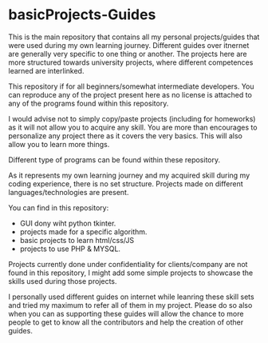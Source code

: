 # basicProjects-Guides

This is the main repository that contains all my personal projects/guides that were used during my own learning journey. Different guides over itnernet are generally very specific to one thing or another. The projects here are more structured towards university projects, where different competences learned are interlinked. 

This repository if for all beginners/somewhat intermediate developers. You can reproduce any of the project present here as no license is attached to any of the programs found within this repository.

I would advise not to simply copy/paste projects (including for homeworks) as it will not allow you to acquire any skill. You are more than encourages to personalize any project there as it covers the very basics. This will also allow you to learn more things. 

Different type of programs can be found within these repository.

As it represents my own learning journey and my acquired skill during my coding experience, there is no set structure. Projects made on different languages/technologies are present.

You can find in this repository:
- GUI dony wiht python tkinter.
- projects made for a specific algorithm.
- basic projects to learn html/css/JS
- projects to use PHP & MYSQL.

Projects currently done under confidentiality for clients/company are not found in this repository, I might add some simple projects to showcase the skills used during those projects.

I personally used different guides on internet while leanring these skill sets and tried my maximum to refer all of them in my project. Please do so also when you can as supporting these guides will allow the chance to more people to get to know all the contributors and help the creation of other guides.

